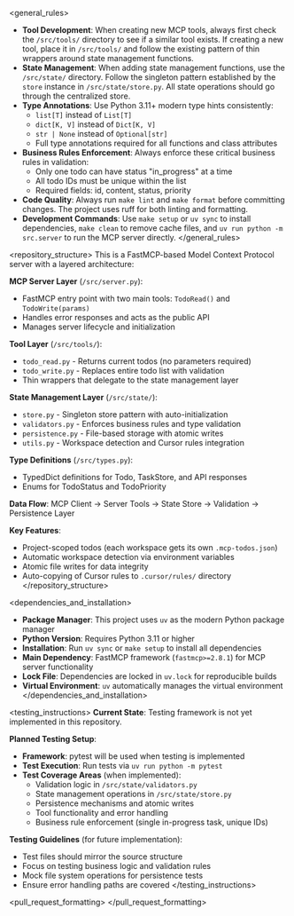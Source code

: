 <general_rules>
- **Tool Development**: When creating new MCP tools, always first check the `/src/tools/` directory to see if a similar tool exists. If creating a new tool, place it in `/src/tools/` and follow the existing pattern of thin wrappers around state management functions.
- **State Management**: When adding state management functions, use the `/src/state/` directory. Follow the singleton pattern established by the `store` instance in `/src/state/store.py`. All state operations should go through the centralized store.
- **Type Annotations**: Use Python 3.11+ modern type hints consistently:
  - `list[T]` instead of `List[T]`
  - `dict[K, V]` instead of `Dict[K, V]`
  - `str | None` instead of `Optional[str]`
  - Full type annotations required for all functions and class attributes
- **Business Rules Enforcement**: Always enforce these critical business rules in validation:
  - Only one todo can have status "in_progress" at a time
  - All todo IDs must be unique within the list
  - Required fields: id, content, status, priority
- **Code Quality**: Always run `make lint` and `make format` before committing changes. The project uses ruff for both linting and formatting.
- **Development Commands**: Use `make setup` or `uv sync` to install dependencies, `make clean` to remove cache files, and `uv run python -m src.server` to run the MCP server directly.
</general_rules>

<repository_structure>
This is a FastMCP-based Model Context Protocol server with a layered architecture:

**MCP Server Layer** (`/src/server.py`):
- FastMCP entry point with two main tools: `TodoRead()` and `TodoWrite(params)`
- Handles error responses and acts as the public API
- Manages server lifecycle and initialization

**Tool Layer** (`/src/tools/`):
- `todo_read.py` - Returns current todos (no parameters required)
- `todo_write.py` - Replaces entire todo list with validation
- Thin wrappers that delegate to the state management layer

**State Management Layer** (`/src/state/`):
- `store.py` - Singleton store pattern with auto-initialization
- `validators.py` - Enforces business rules and type validation
- `persistence.py` - File-based storage with atomic writes
- `utils.py` - Workspace detection and Cursor rules integration

**Type Definitions** (`/src/types.py`):
- TypedDict definitions for Todo, TaskStore, and API responses
- Enums for TodoStatus and TodoPriority

**Data Flow**: MCP Client → Server Tools → State Store → Validation → Persistence Layer

**Key Features**:
- Project-scoped todos (each workspace gets its own `.mcp-todos.json`)
- Automatic workspace detection via environment variables
- Atomic file writes for data integrity
- Auto-copying of Cursor rules to `.cursor/rules/` directory
</repository_structure>

<dependencies_and_installation>
- **Package Manager**: This project uses `uv` as the modern Python package manager
- **Python Version**: Requires Python 3.11 or higher
- **Installation**: Run `uv sync` or `make setup` to install all dependencies
- **Main Dependency**: FastMCP framework (`fastmcp>=2.8.1`) for MCP server functionality
- **Lock File**: Dependencies are locked in `uv.lock` for reproducible builds
- **Virtual Environment**: `uv` automatically manages the virtual environment
</dependencies_and_installation>

<testing_instructions>
**Current State**: Testing framework is not yet implemented in this repository.

**Planned Testing Setup**:
- **Framework**: pytest will be used when testing is implemented
- **Test Execution**: Run tests via `uv run python -m pytest`
- **Test Coverage Areas** (when implemented):
  - Validation logic in `/src/state/validators.py`
  - State management operations in `/src/state/store.py`
  - Persistence mechanisms and atomic writes
  - Tool functionality and error handling
  - Business rule enforcement (single in-progress task, unique IDs)

**Testing Guidelines** (for future implementation):
- Test files should mirror the source structure
- Focus on testing business logic and validation rules
- Mock file system operations for persistence tests
- Ensure error handling paths are covered
</testing_instructions>

<pull_request_formatting>
</pull_request_formatting>
